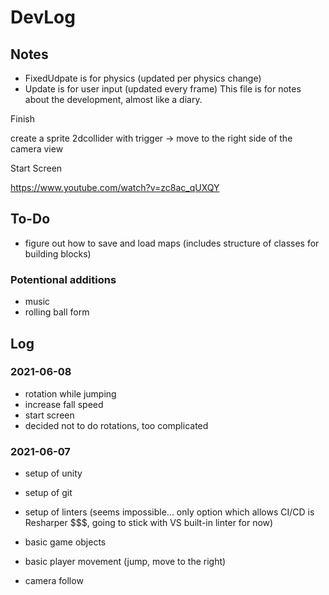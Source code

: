 # DevLog

## Notes

- FixedUdpate is for physics (updated per physics change)
- Update is for user input (updated every frame)
This file is for notes about the development, almost like a diary.

Finish

create a sprite
2dcollider with trigger
-> move to the right side of the camera view

Start Screen

https://www.youtube.com/watch?v=zc8ac_qUXQY

## To-Do

- figure out how to save and load maps (includes structure of classes for building blocks)

### Potentional additions

- music
- rolling ball form

## Log

### 2021-06-08

- rotation while jumping
- increase fall speed
- start screen
- decided not to do rotations, too complicated

### 2021-06-07

- setup of unity
- setup of git
- setup of linters (seems impossible... only option which allows CI/CD is Resharper $$$, going to stick with VS built-in linter for now)

- basic game objects
- basic player movement (jump, move to the right)
- camera follow
